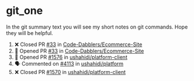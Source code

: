 # git_one
In the git summary text you will see my short notes on git commands. Hope they will be helpful.

<!--START_SECTION:activity-->
1. ❌ Closed PR [#33](https://github.com/Code-Dabblers/Ecommerce-Site/pull/33) in [Code-Dabblers/Ecommerce-Site](https://github.com/Code-Dabblers/Ecommerce-Site)
2. 💪 Opened PR [#33](https://github.com/Code-Dabblers/Ecommerce-Site/pull/33) in [Code-Dabblers/Ecommerce-Site](https://github.com/Code-Dabblers/Ecommerce-Site)
3. 💪 Opened PR [#1576](https://github.com/ushahidi/platform-client/pull/1576) in [ushahidi/platform-client](https://github.com/ushahidi/platform-client)
4. 🗣 Commented on [#4113](https://github.com/ushahidi/platform/issues/4113) in [ushahidi/platform](https://github.com/ushahidi/platform)
5. ❌ Closed PR [#1570](https://github.com/ushahidi/platform-client/pull/1570) in [ushahidi/platform-client](https://github.com/ushahidi/platform-client)
<!--END_SECTION:activity-->
